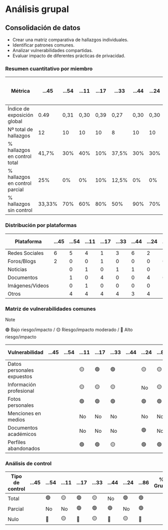# Análisis grupal

## Consolidación de datos

- Crear una matriz comparativa de hallazgos individuales.
- Identificar patrones comunes.
- Analizar vulnerabilidades compartidas.
- Evaluar impacto de diferentes prácticas de privacidad.

### Resumen cuantitativo por miembro

<div align=center>

| Métrica                        | ...45  | ...54 | ...11 | ...17 | ...33 | ...44 | ...24 | ...86 | Patrón grupal<br>(Media y desviación) |
| ------------------------------ | ------ | ----- | ----- | ----- | ----- | ----- | ----- | ----- | ------------------------------------- |
| Índice de exposición global    | 0.49   | 0,31  | 0,30  | 0,39  | 0,27  | 0,30  | 0,30  | 0,41  |                                       |
| Nº total de hallazgos          | 12     | 10    | 10    | 10    | 8     | 10    | 10    | 11    |                                       |
| % hallazgos en control total   | 41,7%  | 30%   | 40%   | 10%   | 37,5% | 30%   | 30%   | 18,2% |                                       |
| % hallazgos en control parcial | 25%    | 0%    | 0%    | 10%   | 12,5% | 0%    | 0%    | 9%    |                                       |
| % hallazgos sin control        | 33,33% | 70%   | 60%   | 80%   | 50%   | 90%   | 70%   | 72,3% |                                       |

</div>

### Distribución por plataformas

<div align=center>

| Plataforma      | ...45 | ...54 | ...11 | ...17 | ...33 | ...44 | ...24 | ...86 | Total grupo |
| --------------- | ----- | ----- | ----- | ----- | ----- | ----- | ----- | ----- | ----------- |
| Redes Sociales  | 6     | 5     | 4     | 1     | 3     | 6     | 2     | 7     |             |
| Foros/Blogs     | 2     | 0     | 0     | 1     | 0     | 0     | 0     | 0     |             |
| Noticias        |       | 0     | 1     | 0     | 1     | 1     | 0     | 1     |             |
| Documentos      |       | 1     | 0     | 4     | 0     | 0     | 4     | 0     |             |
| Imágenes/Videos |       | 0     | 1     | 0     | 0     | 0     | 0     | 1     |             |
| Otros           |       | 4     | 4     | 4     | 4     | 3     | 4     | 2     |             |

</div>

### Matriz de vulnerabilidades comunes

> [!NOTE]  
> 🟢 Bajo riesgo/impacto / 🟡 Riesgo/impacto moderado / 🔴 Alto riesgo/impacto

<div align=center>

| Vulnerabilidad             | ...45 | ...54 | ...11 | ...17 | ...33 | ...44 | ...24 | ...86 | % Grupo | Riesgo medio |
| -------------------------- | ----- | ----- | ----- | ----- | ----- | ----- | ----- | ----- | ------- | ------------ |
| Datos personales expuestos |       |       | 🟡    | 🟢    | 🟢    |       | 🟡    | 🟡    |         |              |
| Información profesional    |       |       | 🟡    | 🟡    | 🟡    |       | No    | 🟡    |         |              |
| Fotos personales           |       |       | 🟢    | 🟢    | 🟢    |       | 🟢    | 🟢    |         |              |
| Menciones en medios        |       |       | No    | No    | No    |       | No    | No    |         |              |
| Documentos académicos      |       |       | No    | No    | No    |       | 🟢    | No    |         |              |
| Perfiles abandonados       |       |       | 🟢    | 🟢    | 🟡    |       | 🟢    | 🟢    |         |              |

</div>

### Análisis de control

<div align=center>

| Tipo de control | ...45 | ...54 | ...11 | ...17 | ...33 | ...44 | ...24 | ...86 | % Grupo | Riesgo promedio |
| --------------- | ----- | ----- | ----- | ----- | ----- | ----- | ----- | ----- | ------- | --------------- |
| Total           |       | 🟢    | 🟡    | 🟢    | 🟡    | No    | 🟢    | 🟢    |         |                 |
| Parcial         |       | No    | No    | 🟢    | 🟢    | 🟢    | No    | 🟢    |         |                 |
| Nulo            |       | 🔴    | 🟡    | 🔴    | 🟡    | 🔴    | 🟡    | 🔴    |         |                 |

</div>
